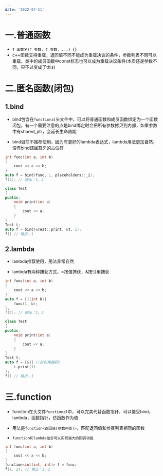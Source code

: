 ```yaml
---
date: '2022-07-11'
---
```


# 一.普通函数

- `T 函数名(T 参数, T 参数, ...) {}`
- c++函数支持重载，返回值不同不能成为重载决议的条件，参数列表不同可以重载，类中的成员函数中const标志也可以成为重载决议条件(本质还是参数不同，只不过变成了this)

# 二.匿名函数(闭包)

## 1.bind

- bind包含在`functional`头文件中，可以将普通函数和成员函数绑定为一个函数闭包，有一个需要注意的点是bind绑定时会把所有参数拷贝到内部，如果参数中有shared_ptr，会延长生命周期

- bind目前不推荐使用，因为有更好的lambda表达式，lambda用法更加自然，没有bind诘屈聱牙的占位符

```cpp
int func(int a, int b)
{
    cout << a << b;
}
auto f = bind(func, 1, placeholders::_1);
f(2); // 输出：1，2
```

```cpp
class Test
{
public:
    void print(int a)
    {
        cout << a;
    }
}
Test t;
auto f = bind(&Test::print, &t, 1);
f() // 输出：1
```

## 2.lambda

- lambda推荐使用，用法非常自然

- lambda有两种捕获方式，=按值捕获，&按引用捕获

```cpp
int func(int a, int b)
{
    cout << a << b;
}
auto f = [](int b){
    func(1, b);
};
f(2); // 输出：1，2
```

```cpp
class Test
{
public:
    void print(int a)
    {
        cout << a;
    }
}
Test t;
auto f = [&]{ //按引用捕获t
    t.print(1)
};
f() // 输出：1
```

# 三.function

- function在头文件`functional`中，可以完美代替函数指针，可以接受bind，lambda，函数指针，仿函数作为值

- 用法是`function<返回值(参数列表)>`，匹配返回值和参赛列表相同的函数

- `function和lambda结合可以实现强大的回调功能`

```cpp
int func(int a, int b)
{
    cout << a << b;
}
function<int(int, int)> f = func;
f(1, 2); // 输出：1，2
```
